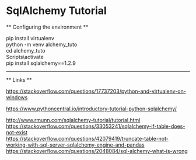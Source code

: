 # SqlAlchemy Tutorial

** Configuring the environment **

pip install virtualenv  
python -m venv alchemy_tuto  
cd alchemy_tuto  
Scripts\activate  
pip install sqlalchemy==1.2.9  


___

** Links **

https://stackoverflow.com/questions/17737203/python-and-virtualenv-on-windows

https://www.pythoncentral.io/introductory-tutorial-python-sqlalchemy/  

http://www.rmunn.com/sqlalchemy-tutorial/tutorial.html  
https://stackoverflow.com/questions/33053241/sqlalchemy-if-table-does-not-exist  
https://stackoverflow.com/questions/42079419/truncate-table-not-working-with-sql-server-sqlalchemy-engine-and-pandas  
https://stackoverflow.com/questions/2048084/sql-alchemy-what-is-wrong  
